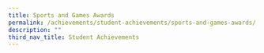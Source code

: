 ```yaml
---
title: Sports and Games Awards
permalink: /achievements/student-achievements/sports-and-games-awards/
description: ""
third_nav_title: Student Achievements
---
```

